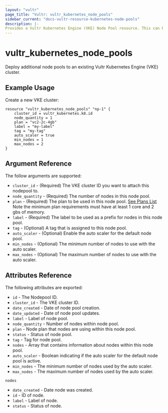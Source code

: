 ```yaml
---
layout: "vultr"
page_title: "Vultr: vultr_kubernetes_node_pools"
sidebar_current: "docs-vultr-resource-kubernetes-node-pools"
description: |-
Provides a Vultr Kubernetes Engine (VKE) Node Pool resource. This can be used to create, read, modify, and delete VKE clusters on your Vultr account.
---
```


# vultr_kubernetes_node_pools

Deploy additional node pools to an existing Vultr Kubernetes Engine (VKE) cluster.

## Example Usage

Create a new VKE cluster:

```hcl
resource "vultr_kubernetes_node_pools" "np-1" {
    cluster_id = vultr_kubernetes.k8.id
    node_quantity = 1
    plan = "vc2-2c-4gb"
    label = "my-label"
    tag = "my-tag"
	auto_scaler = true
	min_nodes = 1
	max_nodes = 2
}

```

## Argument Reference

The follow arguments are supported:

* `cluster_id` - (Required) The VKE cluster ID you want to attach this nodepool to.
* `node_quantity` - (Required) The number of nodes in this node pool.
* `plan` - (Required) The plan to be used in this node pool. [See Plans List](https://www.vultr.com/api/#operation/list-plans) Note the minimum plan requirements must have at least 1 core and 2 gbs of memory.
* `label` - (Required) The label to be used as a prefix for nodes in this node pool.
* `tag` - (Optional) A tag that is assigned to this node pool.
* `auto_scaler` - (Optional) Enable the auto scaler for the default node pool.
* `min_nodes` - (Optional) The minimum number of nodes to use with the auto scaler.
* `max_nodes` - (Optional) The maximum number of nodes to use with the auto scaler.



## Attributes Reference

The following attributes are exported:
* `id` - The Nodepool ID.
* `cluster_id` - The VKE cluster ID.
* `date_created` - Date of node pool creation.
* `date_updated` - Date of node pool updates.
* `label` - Label of node pool.
* `node_quantity` - Number of nodes within node pool.
* `plan` - Node plan that nodes are using within this node pool.
* `status` - Status of node pool.
* `tag` - Tag for node pool.
* `nodes` - Array that contains information about nodes within this node pool.
* `auto_scaler` - Boolean indicating if the  auto scaler for the default node pool is active.
* `min_nodes` - The minimum number of nodes used by the auto scaler.
* `max_nodes` - The maximum number of nodes used by the auto scaler.

`nodes`

* `date_created` - Date node was created.
* `id` - ID of node.
* `label` - Label of node.
* `status` - Status of node.
